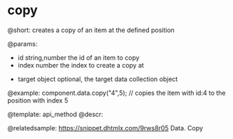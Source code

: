 copy
=========

@short:
	creates a copy of an item at the defined position
    
@params:
- id 			string,number		the id of an item to copy
- index			number				the index to create a copy at
* target		object				optional, the target data collection object


@example:
component.data.copy("4",5); // copies the item with id:4 to the position with index 5


@template: api_method
@descr:

@relatedsample: https://snippet.dhtmlx.com/9rws8r05	Data. Copy